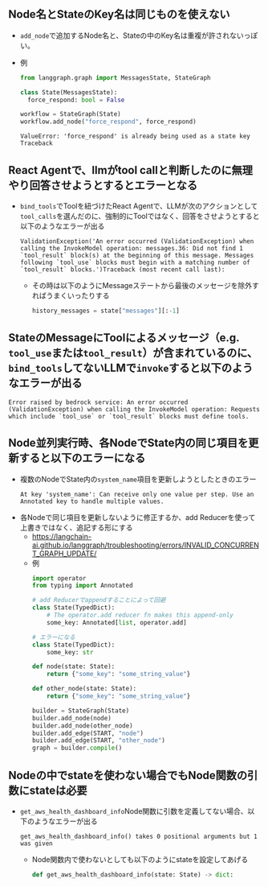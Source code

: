 ## Node名とStateのKey名は同じものを使えない
- `add_node`で追加するNode名と、Stateの中のKey名は重複が許されないっぽい。
- 例  
  ```python
  from langgraph.graph import MessagesState, StateGraph

  class State(MessagesState):
    force_respond: bool = False

  workflow = StateGraph(State)
  workflow.add_node("force_respond", force_respond)
  ```

  ```shell
  ValueError: 'force_respond' is already being used as a state key
  Traceback
  ```

## React Agentで、llmがtool callと判断したのに無理やり回答させようとするとエラーとなる
- `bind_tools`でToolを紐づけたReact Agentで、LLMが次のアクションとして`tool_calls`を選んだのに、強制的にToolではなく、回答をさせようとすると以下のようなエラーが出る  
  ```shell
  ValidationException('An error occurred (ValidationException) when calling the InvokeModel operation: messages.36: Did not find 1 `tool_result` block(s) at the beginning of this message. Messages following `tool_use` blocks must begin with a matching number of `tool_result` blocks.')Traceback (most recent call last):
  ```
  - その時は以下のようにMessageステートから最後のメッセージを除外すればうまくいったりする  
    ```python
    history_messages = state["messages"][:-1]
    ```

## StateのMessageにToolによるメッセージ（e.g. `tool_use`または`tool_result`）が含まれているのに、`bind_tools`してないLLMで`invoke`すると以下のようなエラーが出る
```
Error raised by bedrock service: An error occurred (ValidationException) when calling the InvokeModel operation: Requests which include `tool_use` or `tool_result` blocks must define tools.
```

## Node並列実行時、各NodeでState内の同じ項目を更新すると以下のエラーになる
- 複数のNodeでState内の`system_name`項目を更新しようとしたときのエラー  
  ```shell
  At key 'system_name': Can receive only one value per step. Use an Annotated key to handle multiple values.
  ```
- 各Nodeで同じ項目を更新しないように修正するか、add Reducerを使って上書きではなく、追記する形にする
  - https://langchain-ai.github.io/langgraph/troubleshooting/errors/INVALID_CONCURRENT_GRAPH_UPDATE/  
  - 例  
    ```python
    import operator
    from typing import Annotated

    # add Reducerでappendすることによって回避
    class State(TypedDict):
        # The operator.add reducer fn makes this append-only
        some_key: Annotated[list, operator.add]

    # エラーになる
    class State(TypedDict):
        some_key: str

    def node(state: State):
        return {"some_key": "some_string_value"}

    def other_node(state: State):
        return {"some_key": "some_string_value"}

    builder = StateGraph(State)
    builder.add_node(node)
    builder.add_node(other_node)
    builder.add_edge(START, "node")
    builder.add_edge(START, "other_node")
    graph = builder.compile()
    ```

## Nodeの中でstateを使わない場合でもNode関数の引数にstateは必要
- `get_aws_health_dashboard_info`Node関数に引数を定義してない場合、以下のようなエラーが出る  
  ```shell
  get_aws_health_dashboard_info() takes 0 positional arguments but 1 was given
  ```  
  - Node関数内で使わないとしても以下のようにstateを設定してあげる  
    ```python
    def get_aws_health_dashboard_info(state: State) -> dict:
    ```